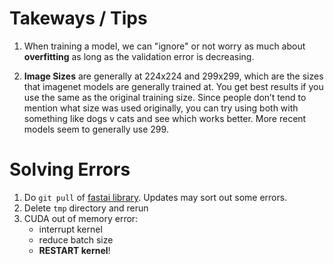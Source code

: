 # Takeways / Tips

1.  When training a model, we can "ignore" or not worry as much about **overfitting** as long as the validation error is decreasing.


2.  **Image Sizes** are generally at 224x224 and 299x299, which are the sizes that imagenet models are generally trained at. You get best results if you use the same as the original training size. Since people don’t tend to mention what size was used originally, you can try using both with something like dogs v cats and see which works better. More recent models seem to generally use 299.


# Solving Errors
1.  Do `git pull` of [fastai library](https://github.com/fastai/fastai).  Updates may sort out some errors.
2.  Delete `tmp` directory and rerun
3.  CUDA out of memory error:  
    - interrupt kernel
    - reduce batch size
    - **RESTART kernel**!
